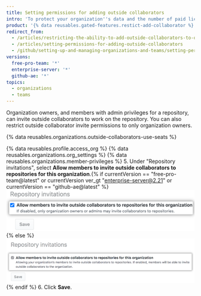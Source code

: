 ```yaml
---
title: Setting permissions for adding outside collaborators
intro: 'To protect your organization''s data and the number of paid licenses used in your organization, you can allow only owners to invite outside collaborators to organization repositories.'
product: '{% data reusables.gated-features.restict-add-collaborator %}'
redirect_from:
  - /articles/restricting-the-ability-to-add-outside-collaborators-to-organization-repositories/
  - /articles/setting-permissions-for-adding-outside-collaborators
  - /github/setting-up-and-managing-organizations-and-teams/setting-permissions-for-adding-outside-collaborators
versions:
  free-pro-team: '*'
  enterprise-server: '*'
  github-ae: '*'
topics:
  - organizations
  - teams
---
```


Organization owners, and members with admin privileges for a repository, can invite outside collaborators to work on the repository. You can also restrict outside collaborator invite permissions to only organization owners.

{% data reusables.organizations.outside-collaborators-use-seats %}

{% data reusables.profile.access_org %}
{% data reusables.organizations.org_settings %}
{% data reusables.organizations.member-privileges %}
5. Under "Repository invitations", select **Allow members to invite outside collaborators to repositories for this organization**.{% if currentVersion == "free-pro-team@latest" or currentVersion ver_gt "enterprise-server@2.21" or currentVersion == "github-ae@latest" %}
  ![Checkbox to allow members to invite outside collaborators to organization repositories](/assets/images/help/organizations/repo-invitations-checkbox-updated.png){% else %}
  ![Checkbox to allow members to invite outside collaborators to organization repositories](/assets/images/help/organizations/repo-invitations-checkbox.png){% endif %}
6. Click **Save**.
